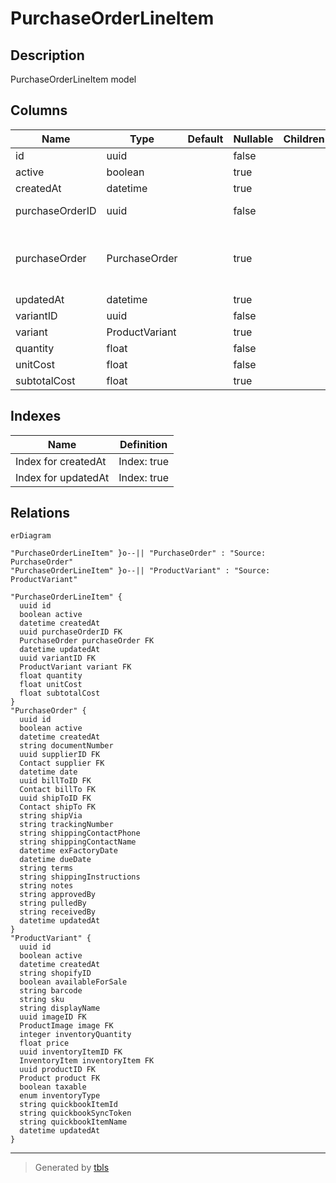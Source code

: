 # PurchaseOrderLineItem

## Description

PurchaseOrderLineItem model

## Columns

| Name | Type | Default | Nullable | Children | Parents | Comment |
| ---- | ---- | ------- | -------- | -------- | ------- | ------- |
| id | uuid |  | false |  |  |  |
| active | boolean |  | true |  |  | active |
| createdAt | datetime |  | true |  |  | createdAt |
| purchaseOrderID | uuid |  | false |  | [PurchaseOrder](PurchaseOrder.md) | purchaseOrder ID |
| purchaseOrder | PurchaseOrder |  | true |  | [PurchaseOrder](PurchaseOrder.md) | PurchaseOrder model. PurchaseOrder and this model is n:1. |
| updatedAt | datetime |  | true |  |  | updatedAt |
| variantID | uuid |  | false |  | [ProductVariant](ProductVariant.md) | Variant ID |
| variant | ProductVariant |  | true |  | [ProductVariant](ProductVariant.md) | Variant |
| quantity | float |  | false |  |  | quantity |
| unitCost | float |  | false |  |  | unitCost |
| subtotalCost | float |  | true |  |  | subtotalCost |

## Indexes

| Name | Definition |
| ---- | ---------- |
| Index for createdAt | Index: true |
| Index for updatedAt | Index: true |

## Relations

```mermaid
erDiagram

"PurchaseOrderLineItem" }o--|| "PurchaseOrder" : "Source: PurchaseOrder"
"PurchaseOrderLineItem" }o--|| "ProductVariant" : "Source: ProductVariant"

"PurchaseOrderLineItem" {
  uuid id
  boolean active
  datetime createdAt
  uuid purchaseOrderID FK
  PurchaseOrder purchaseOrder FK
  datetime updatedAt
  uuid variantID FK
  ProductVariant variant FK
  float quantity
  float unitCost
  float subtotalCost
}
"PurchaseOrder" {
  uuid id
  boolean active
  datetime createdAt
  string documentNumber
  uuid supplierID FK
  Contact supplier FK
  datetime date
  uuid billToID FK
  Contact billTo FK
  uuid shipToID FK
  Contact shipTo FK
  string shipVia
  string trackingNumber
  string shippingContactPhone
  string shippingContactName
  datetime exFactoryDate
  datetime dueDate
  string terms
  string shippingInstructions
  string notes
  string approvedBy
  string pulledBy
  string receivedBy
  datetime updatedAt
}
"ProductVariant" {
  uuid id
  boolean active
  datetime createdAt
  string shopifyID
  boolean availableForSale
  string barcode
  string sku
  string displayName
  uuid imageID FK
  ProductImage image FK
  integer inventoryQuantity
  float price
  uuid inventoryItemID FK
  InventoryItem inventoryItem FK
  uuid productID FK
  Product product FK
  boolean taxable
  enum inventoryType
  string quickbookItemId
  string quickbookSyncToken
  string quickbookItemName
  datetime updatedAt
}
```

---

> Generated by [tbls](https://github.com/k1LoW/tbls)
